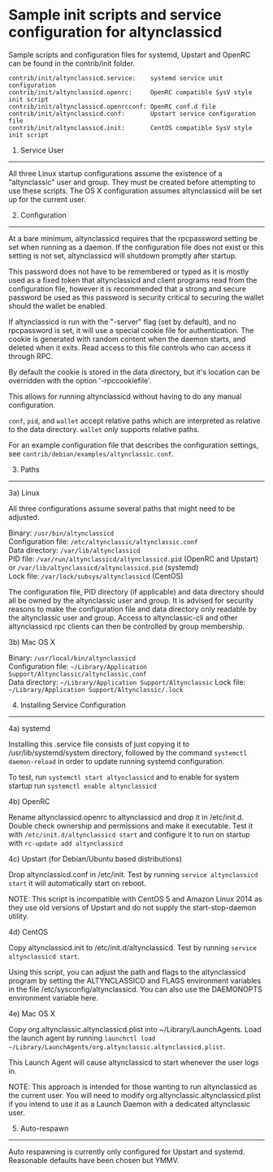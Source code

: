 Sample init scripts and service configuration for altynclassicd
==========================================================

Sample scripts and configuration files for systemd, Upstart and OpenRC
can be found in the contrib/init folder.

    contrib/init/altynclassicd.service:    systemd service unit configuration
    contrib/init/altynclassicd.openrc:     OpenRC compatible SysV style init script
    contrib/init/altynclassicd.openrcconf: OpenRC conf.d file
    contrib/init/altynclassicd.conf:       Upstart service configuration file
    contrib/init/altynclassicd.init:       CentOS compatible SysV style init script

1. Service User
---------------------------------

All three Linux startup configurations assume the existence of a "altynclassic" user
and group.  They must be created before attempting to use these scripts.
The OS X configuration assumes altynclassicd will be set up for the current user.

2. Configuration
---------------------------------

At a bare minimum, altynclassicd requires that the rpcpassword setting be set
when running as a daemon.  If the configuration file does not exist or this
setting is not set, altynclassicd will shutdown promptly after startup.

This password does not have to be remembered or typed as it is mostly used
as a fixed token that altynclassicd and client programs read from the configuration
file, however it is recommended that a strong and secure password be used
as this password is security critical to securing the wallet should the
wallet be enabled.

If altynclassicd is run with the "-server" flag (set by default), and no rpcpassword is set,
it will use a special cookie file for authentication. The cookie is generated with random
content when the daemon starts, and deleted when it exits. Read access to this file
controls who can access it through RPC.

By default the cookie is stored in the data directory, but it's location can be overridden
with the option '-rpccookiefile'.

This allows for running altynclassicd without having to do any manual configuration.

`conf`, `pid`, and `wallet` accept relative paths which are interpreted as
relative to the data directory. `wallet` *only* supports relative paths.

For an example configuration file that describes the configuration settings,
see `contrib/debian/examples/altynclassic.conf`.

3. Paths
---------------------------------

3a) Linux

All three configurations assume several paths that might need to be adjusted.

Binary:              `/usr/bin/altynclassicd`  
Configuration file:  `/etc/altynclassic/altynclassic.conf`  
Data directory:      `/var/lib/altynclassicd`  
PID file:            `/var/run/altynclassicd/altynclassicd.pid` (OpenRC and Upstart) or `/var/lib/altynclassicd/altynclassicd.pid` (systemd)  
Lock file:           `/var/lock/subsys/altynclassicd` (CentOS)  

The configuration file, PID directory (if applicable) and data directory
should all be owned by the altynclassic user and group.  It is advised for security
reasons to make the configuration file and data directory only readable by the
altynclassic user and group.  Access to altynclassic-cli and other altynclassicd rpc clients
can then be controlled by group membership.

3b) Mac OS X

Binary:              `/usr/local/bin/altynclassicd`  
Configuration file:  `~/Library/Application Support/Altynclassic/altynclassic.conf`  
Data directory:      `~/Library/Application Support/Altynclassic`
Lock file:           `~/Library/Application Support/Altynclassic/.lock`

4. Installing Service Configuration
-----------------------------------

4a) systemd

Installing this .service file consists of just copying it to
/usr/lib/systemd/system directory, followed by the command
`systemctl daemon-reload` in order to update running systemd configuration.

To test, run `systemctl start altynclassicd` and to enable for system startup run
`systemctl enable altynclassicd`

4b) OpenRC

Rename altynclassicd.openrc to altynclassicd and drop it in /etc/init.d.  Double
check ownership and permissions and make it executable.  Test it with
`/etc/init.d/altynclassicd start` and configure it to run on startup with
`rc-update add altynclassicd`

4c) Upstart (for Debian/Ubuntu based distributions)

Drop altynclassicd.conf in /etc/init.  Test by running `service altynclassicd start`
it will automatically start on reboot.

NOTE: This script is incompatible with CentOS 5 and Amazon Linux 2014 as they
use old versions of Upstart and do not supply the start-stop-daemon utility.

4d) CentOS

Copy altynclassicd.init to /etc/init.d/altynclassicd. Test by running `service altynclassicd start`.

Using this script, you can adjust the path and flags to the altynclassicd program by
setting the ALTYNCLASSICD and FLAGS environment variables in the file
/etc/sysconfig/altynclassicd. You can also use the DAEMONOPTS environment variable here.

4e) Mac OS X

Copy org.altynclassic.altynclassicd.plist into ~/Library/LaunchAgents. Load the launch agent by
running `launchctl load ~/Library/LaunchAgents/org.altynclassic.altynclassicd.plist`.

This Launch Agent will cause altynclassicd to start whenever the user logs in.

NOTE: This approach is intended for those wanting to run altynclassicd as the current user.
You will need to modify org.altynclassic.altynclassicd.plist if you intend to use it as a
Launch Daemon with a dedicated altynclassic user.

5. Auto-respawn
-----------------------------------

Auto respawning is currently only configured for Upstart and systemd.
Reasonable defaults have been chosen but YMMV.
